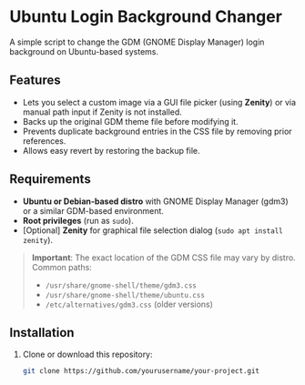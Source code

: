 # Ubuntu Login Background Changer

A simple script to change the GDM (GNOME Display Manager) login background on Ubuntu-based systems.

## Features

- Lets you select a custom image via a GUI file picker (using **Zenity**) or via manual path input if Zenity is not installed.
- Backs up the original GDM theme file before modifying it.
- Prevents duplicate background entries in the CSS file by removing prior references.
- Allows easy revert by restoring the backup file.

## Requirements

- **Ubuntu or Debian-based distro** with GNOME Display Manager (gdm3) or a similar GDM-based environment.
- **Root privileges** (run as `sudo`).
- [Optional] **Zenity** for graphical file selection dialog (`sudo apt install zenity`).

> **Important**: The exact location of the GDM CSS file may vary by distro. Common paths:
> - `/usr/share/gnome-shell/theme/gdm3.css`
> - `/usr/share/gnome-shell/theme/ubuntu.css`
> - `/etc/alternatives/gdm3.css` (older versions)

## Installation

1. Clone or download this repository:
   ```bash
   git clone https://github.com/yourusername/your-project.git
